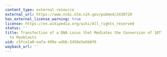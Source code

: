 ```yaml
---
content_type: external-resource
external_url: https://www.ncbi.nlm.nih.gov/pubmed/2430720
has_external_license_warning: true
license: https://en.wikipedia.org/wiki/All_rights_reserved
status: ''
title: Transfection of a DNA Locus that Mediates the Conversion of 10T1/2 Fibroblasts
  to Myoblasts
uid: c5fce1a0-eafa-499a-a4bb-5458e5ebb0f6
wayback_url: ''
---
```

